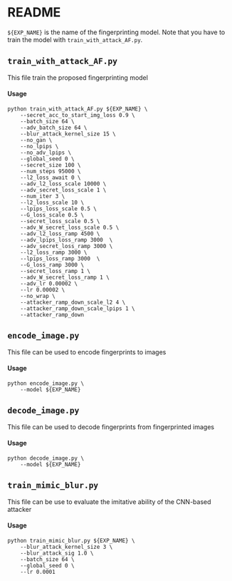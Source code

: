 # README
`${EXP_NAME}` is the name of the fingerprinting model. Note that you have to train the model with `train_with_attack_AF.py`.

## `train_with_attack_AF.py`
This file train the proposed fingerprinting model
#### Usage
```
python train_with_attack_AF.py ${EXP_NAME} \
    --secret_acc_to_start_img_loss 0.9 \
    --batch_size 64 \
    --adv_batch_size 64 \
    --blur_attack_kernel_size 15 \
    --no_gan \
    --no_lpips \
    --no_adv_lpips \
    --global_seed 0 \
    --secret_size 100 \
    --num_steps 95000 \
    --l2_loss_await 0 \
    --adv_l2_loss_scale 10000 \
    --adv_secret_loss_scale 1 \
    --num_iter 3 \
    --l2_loss_scale 10 \
    --lpips_loss_scale 0.5 \
    --G_loss_scale 0.5 \
    --secret_loss_scale 0.5 \
    --adv_W_secret_loss_scale 0.5 \
    --adv_l2_loss_ramp 4500 \
    --adv_lpips_loss_ramp 3000  \
    --adv_secret_loss_ramp 3000 \
    --l2_loss_ramp 3000 \
    --lpips_loss_ramp 3000  \
    --G_loss_ramp 3000 \
    --secret_loss_ramp 1 \
    --adv_W_secret_loss_ramp 1 \
    --adv_lr 0.00002 \
    --lr 0.00002 \
    --no_wrap \
    --attacker_ramp_down_scale_l2 4 \
    --attacker_ramp_down_scale_lpips 1 \
    --attacker_ramp_down
```

## `encode_image.py`
This file can be used to encode fingerprints to images
#### Usage
```
python encode_image.py \
    --model ${EXP_NAME}
```

## `decode_image.py`
This file can be used to decode fingerprints from fingerprinted images
#### Usage
```
python decode_image.py \
    --model ${EXP_NAME}
```

## `train_mimic_blur.py`
This file can be use to evaluate the imitative ability of the CNN-based attacker
#### Usage
```
python train_mimic_blur.py ${EXP_NAME} \
    --blur_attack_kernel_size 3 \
    --blur_attack_sig 1.0 \
    --batch_size 64 \
    --global_seed 0 \
    --lr 0.0001
```
